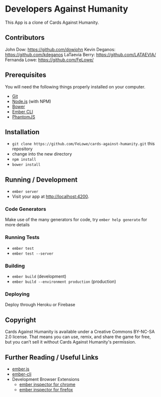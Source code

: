 # Developers Against Humanity

This App is a clone of Cards Against Humanity.

## Contributors

John Dow: https://github.com/dowjohn
Kevin Deganos: https://github.com/kdeganos
LaTaevia Berry: https://github.com/LATAEVIA/
Fernanda Lowe: https://github.com/FeLowe/

## Prerequisites

You will need the following things properly installed on your computer.

* [Git](http://git-scm.com/)
* [Node.js](http://nodejs.org/) (with NPM)
* [Bower](http://bower.io/)
* [Ember CLI](http://ember-cli.com/)
* [PhantomJS](http://phantomjs.org/)

## Installation

* `git clone https://github.com/FeLowe/cards-against-humanity.git` this repository
* change into the new directory
* `npm install`
* `bower install`

## Running / Development

* `ember server`
* Visit your app at [http://localhost:4200](http://localhost:4200).

### Code Generators

Make use of the many generators for code, try `ember help generate` for more details

### Running Tests

* `ember test`
* `ember test --server`

### Building

* `ember build` (development)
* `ember build --environment production` (production)

### Deploying

Deploy through Heroku or Firebase

## Copyright

Cards Against Humanity is available under a Creative Commons BY-NC-SA 2.0 license. That means you can use, remix, and share the game for free, but you can’t sell it without Cards Against Humanity's permission.

## Further Reading / Useful Links

* [ember.js](http://emberjs.com/)
* [ember-cli](http://ember-cli.com/)
* Development Browser Extensions
  * [ember inspector for chrome](https://chrome.google.com/webstore/detail/ember-inspector/bmdblncegkenkacieihfhpjfppoconhi)
  * [ember inspector for firefox](https://addons.mozilla.org/en-US/firefox/addon/ember-inspector/)
